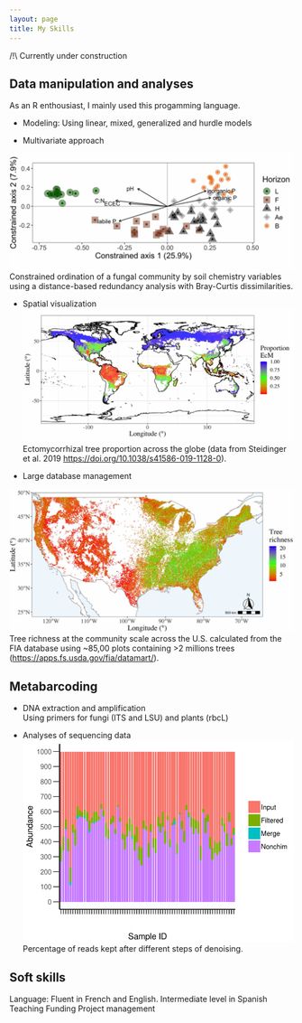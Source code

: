 ```yaml
---
layout: page
title: My Skills
---
```


/!\ Currently under construction

## Data manipulation and analyses

As an R enthousiast, I mainly used this progamming language.

- Modeling: Using linear, mixed, generalized and hurdle models

- Multivariate approach

![](/img/Fig4.jpg)Constrained ordination of a fungal community by soil chemistry variables using a distance-based redundancy analysis with Bray-Curtis dissimilarities.

- Spatial visualization
![](/img/map_world_ecmprop.jpg)Ectomycorrhizal tree proportion across the globe (data from Steidinger et al. 2019 https://doi.org/10.1038/s41586-019-1128-0).

- Large database management

![](/img/map_us_rich.jpg)Tree richness at the community scale across the U.S. calculated from the FIA database using ~85,00 plots containing >2 millions trees (https://apps.fs.usda.gov/fia/datamart/).

## Metabarcoding

- DNA extraction and amplification  
Using primers for fungi (ITS and LSU) and plants (rbcL)

- Analyses of sequencing data
![](/img/index.png)Percentage of reads kept after different steps of denoising.

## Soft skills  
Language: Fluent in French and English. Intermediate level in Spanish  
Teaching
Funding
Project management
